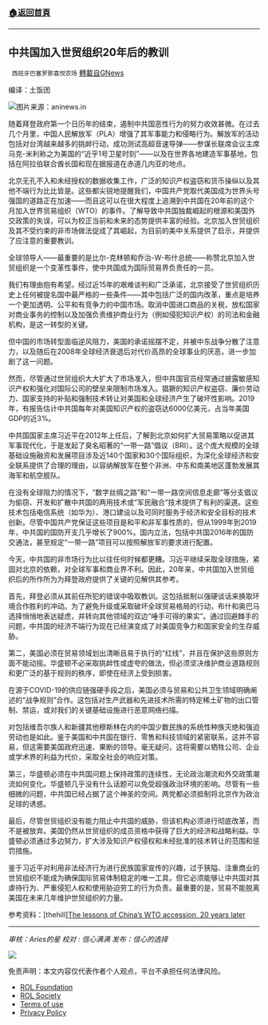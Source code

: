 ###  [:house:返回首頁](https://github.com/ourhimalayas/txt)
---


## 中共国加入世贸组织20年后的教训
` 西班牙巴塞罗那喜悦农场` [轉載自GNews](https://gnews.org/zh-hans/1802585/)

编译：土饭团

![](https://assets.gnews.org/wp-content/uploads/2021/12/image0-4-15.jpg)图片来源：aninews.in

随着拜登政府第一个日历年的结束，遏制中共国恶性行为的努力收效甚微。在过去几个月里，中国人民解放军（PLA）增强了其军事能力和侵略行为。解放军的活动包括对台湾越来越多的挑衅行动，成功测试高超音速导弹——参谋长联席会议主席马克-米利称之为美国的“近乎1号卫星时刻”——以及在世界各地建造军事基地，包括在阿拉伯联合酋长国和现在据报道在赤道几内亚的地点。

北京无孔不入和未经授权的数据收集工作，广泛的知识产权盗窃和货币操纵以及其他不端行为比比皆是。这些都尖锐地提醒我们，中国共产党取代美国成为世界头号强国的道路正在加速——而且这可以在很大程度上追溯到中共国在20年前的这个月加入世界贸易组织（WTO）的事件。了解导致中共国独裁崛起的根源和美国外交政策的失误，可以为校正当前和未来的态势提供丰富的经验。北京加入世贸组织及其不受约束的非市场做法促成了其崛起，为目前的美中关系提供了启示，并提供了应注意的重要教训。

全球领导人——最重要的是比尔-克林顿和乔治-W-布什总统——称赞北京加入世贸组织是一个变革性事件，使中共国成为国际贸易界负责任的一员。

我们有理由抱有希望。经过近15年的艰难谈判和广泛承诺，北京接受了世贸组织历史上任何被提名国中最严格的一些条件——其中包括广泛的国内改革，重点是培养一个更加透明、公平和有竞争力的中国市场。取消中国进口商品的关税，放松国家对商业事务的控制以及加强负责维护商业行为（例如侵犯知识产权）的司法和金融机构，是这一转型的关键。

但中国的市场转型面临逆风阻力，美国的承诺摇摆不定，并被中东战争分散了注意力，以及随后在2008年全球经济衰退后对代价高昂的全球事业的厌恶，进一步加剧了这一问题。

然而，尽管通过世贸组织大大扩大了市场准入，但中共国官员经常通过披露敏感知识产权和强化对国际公司的壁垒来限制市场准入。猖獗的知识产权盗窃、廉价劳动力、国家支持的补贴和强制技术转让对美国和全球经济产生了破坏性影响。2019年，有报告估计中共国每年对美国知识产权的盗窃达6000亿美元，占当年美国GDP的近3%。

中共国国家主席习近平在2012年上任后，了解到北京如何扩大贸易策略以促进其军事现代化，于是发起了臭名昭著的“一带一路”倡议（BRI）。这个庞大规模的全球基础设施融资和发展项目涉及近140个国家和30个国际组织，为深化全球经济和安全联系提供了合理的理由，以容纳解放军在整个非洲、中东和南美地区蓬勃发展其海军和航空舰队。

在没有全球阻力的情况下，“数字丝绸之路”和“一带一路空间信息走廊”等分支倡议为偷窃、开发和扩散中共国的两用技术或“军民融合”技术提供了有利的渠道。这些技术包括电信系统（如华为）、港口建设以及可同时服务于经济和安全目标的技术创新。尽管中国共产党保证这些项目是和平和非军事性质的，但从1999年到2019年，中共国的国防开支几乎增长了900%。国内立法，包括中共国2016年的国防交通法，甚至规定“一带一路”项目可以按照解放军的要求进行配置。

今天，中共国的非市场行为比以往任何时候都更糟。习近平继续采取全球措施，紧固对北京的依赖，对全球军事和商业界不利。因此，20年来，中共国加入世贸组织后的所作所为为拜登政府提供了关键的见解供其参考。

首先，拜登必须从其前任所犯的错误中吸取教训。这包括抵制以强硬谈话来换取环境合作胜利的冲动。为了避免升级或采取破坏全球贸易格局的行动，布什和奥巴马选择悄悄地表达疑虑，并转向其他领域的双边“唾手可得的果实”。通过回避棘手的问题，中共国的经济不端行为现在已经演变成了对美国竞争力和国家安全的生存威胁。

第二，美国必须在贸易领域划出清晰且易于执行的“红线”，并且在保护这些原则方面不能动摇。华盛顿不必采取挑衅性或虚夸的做法，但必须坚决维护商业道路规则和更广泛的基于规则的秩序，即使在经济上受到损害。

在源于COVID-19的供应链强硬手段之后，美国必须与贸易和公共卫生领域明确阐述的“战争规则”合作。这包括对生产武器和先进技术所需的特定稀土矿物的出口管制、禁运，或对我们的关键基础设施进行恶意网络扫描。

对包括维吾尔族人和新疆其他穆斯林在内的中国少数民族的系统性种族灭绝和强迫劳动也是如此。鉴于美国和中共国在银行、零售和科技领域的紧密联系，这并不容易，但这需要美国政府迅速、果断的领导。毫无疑问，这将需要以牺牲公司、企业或学术界的利益为代价，采取全社会的响应对策。

第三，华盛顿必须在中共国问题上保持政策的连续性，无论政治潮流和外交政策潮流如何变化。华盛顿几乎没有什么话题可以免受超强政治环境的影响。尽管有一些细微的问题，中共国已经占据了这个神圣的空间。两党都必须抵制将北京作为政治足球的诱惑。

最后，尽管世贸组织没有能力阻止中共国的威胁，但该机构必须进行彻底改革，而不是被放弃。美国仍然从世贸组织的成员资格中获得了巨大的经济和战略利益。华盛顿必须通过多边努力，扩大涉及知识产权侵权和未经批准的技术转让的范围和惩罚措施。

鉴于习近平对利用非法经济行为进行民族国家宣传的兴趣，过于狭隘、注重商业的世贸组织不能成为确保国际贸易体制稳定的唯一工具，但它必须能够让中共国对其虐待行为、严重侵犯人权和使用胁迫劳工的行为负责。最重要的是，贸易不能脱离美国在未来几年维护世贸组织的力量。

参考资料：[thehill][The lessons of China’s WTO accession, 20 years later](https://thehill.com/opinion/international/586261-the-lessons-of-chinas-wto-accession-20-years-later?rl=1)

* * *

*审核：Aries的星*
*校对 : 信心满满*
*发布：信心的选择*

![](https://assets.gnews.org/wp-content/uploads/2021/12/GNEWS_CH.-1.jpeg)

 

免责声明：本文内容仅代表作者个人观点，平台不承担任何法律风险。

- [ROL Foundation](https://rolfoundation.org/)
- [ROL Society](https://rolsociety.org/)
- [Terms of use](https://gnews.org/terms-of-use-3/)
- [Privacy Policy](https://gnews.org/privacy-policy/)
